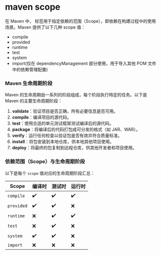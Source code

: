 # maven scope
在 Maven 中，<scope> 标签用于指定依赖的范围（Scope），即依赖在构建过程中的使用场景。Maven 提供了以下几种 scope 值：
- compile
- provided
- runtime
- test
- system
- import(仅在 dependencyManagement 部分使用，用于导入其他 POM 文件中的依赖管理配置)

### Maven 生命周期阶段

Maven 的生命周期由一系列的阶段组成，每个阶段执行特定的任务。以下是 Maven 的主要生命周期阶段：

1. **validate**：验证项目是否正确，所有必要信息是否可用。
2. **compile**：编译项目的源代码。
3. **test**：使用合适的单元测试框架测试编译后的源代码。
4. **package**：将编译后的代码打包成可分发的格式（如 JAR、WAR）。
5. **verify**：运行任何检查以验证包是否有效并符合质量标准。
6. **install**：将包安装到本地仓库，供本地其他项目使用。
7. **deploy**：将最终的包复制到远程仓库，供其他开发者和项目使用。

### 依赖范围（Scope）与生命周期阶段

以下是每个 `scope` 值对应的生命周期阶段汇总：

| Scope     | 编译时 | 测试时 | 运行时 |
|-----------|--------|--------|--------|
| `compile` | ✔️     | ✔️     | ✔️     |
| `provided`| ✔️     | ✔️     | ❌     |
| `runtime` | ❌     | ✔️     | ✔️     |
| `test`    | ❌     | ✔️     | ❌     |
| `system`  | ✔️     | ✔️     | ❌     |
| `import`  | ❌     | ❌     | ❌     |

